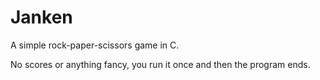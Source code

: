 # Janken
A simple rock-paper-scissors game in C.

No scores or anything fancy, you run it once and then the program ends.
